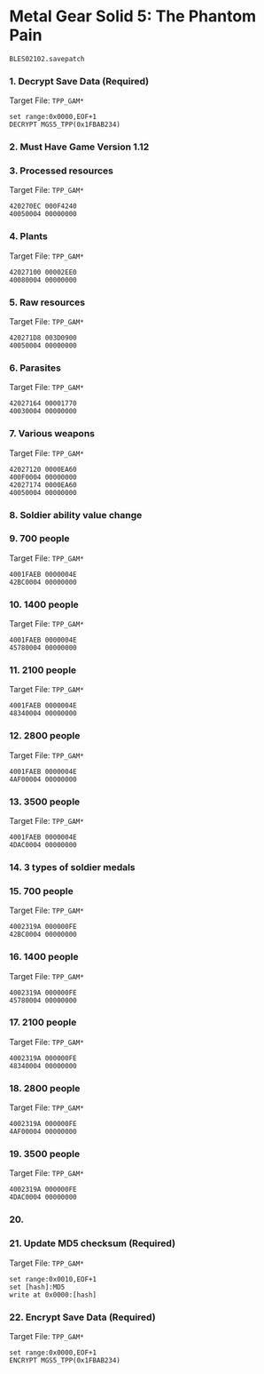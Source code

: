 #  Metal Gear Solid 5: The Phantom Pain

`BLES02102.savepatch`

### 1. Decrypt Save Data (Required)

Target File: `TPP_GAM*`

```
set range:0x0000,EOF+1
DECRYPT MGS5_TPP(0x1FBAB234)
```

### 2. Must Have Game Version 1.12
### 3. Processed resources

Target File: `TPP_GAM*`

```
420270EC 000F4240
40050004 00000000
```

### 4. Plants

Target File: `TPP_GAM*`

```
42027100 00002EE0
40080004 00000000
```

### 5. Raw resources

Target File: `TPP_GAM*`

```
420271D8 003D0900
40050004 00000000
```

### 6. Parasites

Target File: `TPP_GAM*`

```
42027164 00001770
40030004 00000000
```

### 7. Various weapons

Target File: `TPP_GAM*`

```
42027120 0000EA60
400F0004 00000000
42027174 0000EA60
40050004 00000000
```

### 8. Soldier ability value change
### 9. 700 people

Target File: `TPP_GAM*`

```
4001FAEB 0000004E
42BC0004 00000000
```

### 10. 1400 people

Target File: `TPP_GAM*`

```
4001FAEB 0000004E
45780004 00000000
```

### 11. 2100 people

Target File: `TPP_GAM*`

```
4001FAEB 0000004E
48340004 00000000
```

### 12. 2800 people

Target File: `TPP_GAM*`

```
4001FAEB 0000004E
4AF00004 00000000
```

### 13. 3500 people

Target File: `TPP_GAM*`

```
4001FAEB 0000004E
4DAC0004 00000000
```

### 14. 3 types of soldier medals
### 15. 700 people

Target File: `TPP_GAM*`

```
4002319A 000000FE
42BC0004 00000000
```

### 16. 1400 people

Target File: `TPP_GAM*`

```
4002319A 000000FE
45780004 00000000
```

### 17. 2100 people

Target File: `TPP_GAM*`

```
4002319A 000000FE
48340004 00000000
```

### 18. 2800 people

Target File: `TPP_GAM*`

```
4002319A 000000FE
4AF00004 00000000
```

### 19. 3500 people

Target File: `TPP_GAM*`

```
4002319A 000000FE
4DAC0004 00000000
```

### 20. 
### 21. Update MD5 checksum (Required)

Target File: `TPP_GAM*`

```
set range:0x0010,EOF+1
set [hash]:MD5
write at 0x0000:[hash]
```

### 22. Encrypt Save Data (Required)

Target File: `TPP_GAM*`

```
set range:0x0000,EOF+1
ENCRYPT MGS5_TPP(0x1FBAB234)
```

